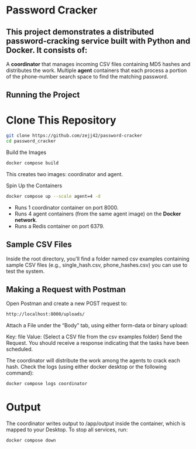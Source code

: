 # Password Cracker

## This project demonstrates a distributed password-cracking service built with Python and Docker. It consists of:

A **coordinator** that manages incoming CSV files containing MD5 hashes and distributes the work.
Multiple **agent** containers that each process a portion of the phone-number search space to find the matching password.
## Running the Project

# Clone This Repository

```bash
git clone https://github.com/zejj42/password-cracker
cd password_cracker
```

Build the Images

```bash
docker compose build
```

This creates two images: coordinator and agent.

Spin Up the Containers

```bash
docker compose up --scale agent=4 -d
```

* Runs 1 coordinator container on port 8000.
* Runs 4 agent containers (from the same agent image) on the **Docker network**.
* Runs a Redis container on port 6379.

## Sample CSV Files

Inside the root directory, you'll find a folder named csv examples containing sample CSV files (e.g., single_hash.csv, phone_hashes.csv) you can use to test the system.

## Making a Request with Postman

Open Postman and create a new POST request to:

```bash
http://localhost:8000/uploads/
```

Attach a File under the “Body” tab, using either form-data or binary upload:

Key: file
Value: (Select a CSV file from the csv examples folder)
Send the Request. You should receive a response indicating that the tasks have been scheduled.

The coordinator will distribute the work among the agents to crack each hash. Check the logs (using either docker desktop or the following command):
```bash
docker compose logs coordinator
```

# Output

The coordinator writes output to /app/output inside the container, which is mapped to your Desktop.
To stop all services, run:

```bash
docker compose down
```
